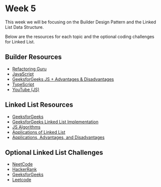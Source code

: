 # Week 5

This week we will be focusing on the Builder Design Pattern and the Linked List Data Structure.

Below are the resources for each topic and the optional coding challenges for Linked List.

## Builder Resources

- [Refactoring Guru](https://refactoring.guru/design-patterns/builder)
- [JavaScript](https://www.dofactory.com/javascript/design-patterns/builder)
- [GeeksforGeeks JS + Advantages & Disadvantages](https://www.geeksforgeeks.org/builder-method-javascript-design-pattern/)
- [TypeScript](https://refactoring.guru/design-patterns/builder/typescript/example#example-0)
- [YouTube (JS)](https://www.youtube.com/watch?v=McF9ak0kKjA)

## Linked List Resources

- [GeeksforGeeks](https://www.geeksforgeeks.org/data-structures/linked-list/)
- [GeeksforGeeks Linked List Implementation](https://www.geeksforgeeks.org/implementation-linkedlist-javascript/)
- [JS Algorithms](https://github.com/trekhleb/javascript-algorithms/tree/master/src/data-structures/linked-list)
- [Applications of Linked List](https://www.geeksforgeeks.org/applications-of-linked-list-data-structure/)
- [Applications, Advantages, and Disadvantages](https://www.geeksforgeeks.org/applications-advantages-and-disadvantages-of-linked-list/)

## Optional Linked List Challenges

- [NeetCode](https://neetcode.io/practice)
- [HackerRank](https://www.hackerrank.com/domains/data-structures?filters%5Bsubdomains%5D%5B%5D=linked-lists)
- [GeeksforGeeks](https://www.geeksforgeeks.org/explore?page=1&category=Linked%20List&sortBy=submissions&category%5b%5d=Linked%20List)
- [Leetcode](https://leetcode.com/tag/linked-list/)
